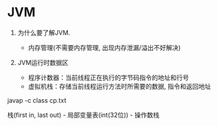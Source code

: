 # JVM
1. 为什么要了解JVM.
    - 内存管理(不需要内存管理, 出现内存泄漏/溢出不好解决)
    
2. JVM运行时数据区
    - 程序计数器：当前线程正在执行的字节码指令的地址和行号
    - 虚拟机栈：存储当前线程运行方法时所需要的数据, 指令和返回地址
    
    
    
    
    
    
    
    
    
    
    
    
javap -c class cp.txt
    
    
    
    
    
    
    
    
栈(first in, last out)
    - 局部变量表(int(32位))
    - 操作数栈